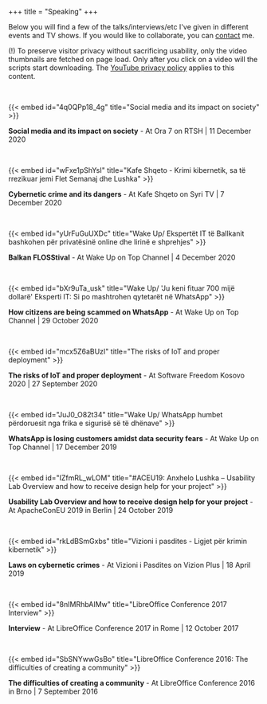 +++
title = "Speaking"
+++

Below you will find a few of the talks/interviews/etc I've given in different events and TV shows. If you would like to collaborate, you can [contact](/about#contact) me.

(!) To preserve visitor privacy without sacrificing usability, only the video thumbnails are fetched on page load. Only after you click on a video will the scripts start downloading. The [YouTube privacy policy](https://policies.google.com/privacy) applies to this content.

<br>

{{< embed id="4q0QPp18_4g" title="Social media and its impact on society" >}}

**Social media and its impact on society** - At Ora 7 on RTSH | 11 December 2020

<br>

{{< embed id="wFxe1pShYsI" title="Kafe Shqeto - Krimi kibernetik, sa të rrezikuar jemi Flet Semanaj dhe Lushka" >}}

**Cybernetic crime and its dangers** - At Kafe Shqeto on Syri TV | 7 December 2020

<br>

{{< embed id="yUrFuGuUXDc" title="Wake Up/ Ekspertët IT të Ballkanit bashkohen për privatësinë online dhe lirinë e shprehjes" >}}

**Balkan FLOSStival** - At Wake Up on Top Channel | 4 December 2020
 
<br>

{{< embed id="bXr9uTa_usk" title="Wake Up/ 'Ju keni fituar 700 mijë dollarë' Eksperti IT: Si po mashtrohen qytetarët në WhatsApp" >}}

**How citizens are being scammed on WhatsApp** - At Wake Up on Top Channel | 29 October 2020

<br>

{{< embed id="mcx5Z6aBUzI" title="The risks of IoT and proper deployment" >}}

**The risks of IoT and proper deployment** - At Software Freedom Kosovo 2020 | 27 September 2020

<br>

{{< embed id="JuJ0_O82t34" title="Wake Up/ WhatsApp humbet përdoruesit nga frika e sigurisë së të dhënave" >}}

**WhatsApp is losing customers amidst data security fears** - At Wake Up on Top Channel | 17 December 2019

<br>

{{< embed id="IZfmRL_wLOM" title="#ACEU19: Anxhelo Lushka – Usability Lab Overview and how to receive design help for your project" >}}

**Usability Lab Overview and how to receive design help for your project** - At ApacheConEU 2019 in Berlin | 24 October 2019

<br>

{{< embed id="rkLdBSmGxbs" title="Vizioni i pasdites - Ligjet për krimin kibernetik" >}}

**Laws on cybernetic crimes** - At Vizioni i Pasdites on Vizion Plus | 18 April 2019

<br>

{{< embed id="8nIMRhbAIMw" title="LibreOffice Conference 2017 Interview" >}}

**Interview** - At LibreOffice Conference 2017 in Rome | 12 October 2017

<br>

{{< embed id="SbSNYwwGsBo" title="LibreOffice Conference 2016: The difficulties of creating a community" >}}

**The difficulties of creating a community** - At LibreOffice Conference 2016 in Brno | 7 September 2016